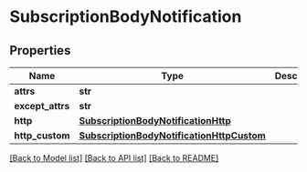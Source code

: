 # SubscriptionBodyNotification

## Properties

| Name             | Type                                                                                    | Description | Notes      |
| ---------------- | --------------------------------------------------------------------------------------- | ----------- | ---------- |
| **attrs**        | **str**                                                                                 |             | [optional] |
| **except_attrs** | **str**                                                                                 |             | [optional] |
| **http**         | [**SubscriptionBodyNotificationHttp**](SubscriptionBodyNotificationHttp.md)             |             | [optional] |
| **http_custom**  | [**SubscriptionBodyNotificationHttpCustom**](SubscriptionBodyNotificationHttpCustom.md) |             | [optional] |

[[Back to Model list]](../README.md#documentation-for-models)
[[Back to API list]](../README.md#documentation-for-api-endpoints)
[[Back to README]](../README.md)
